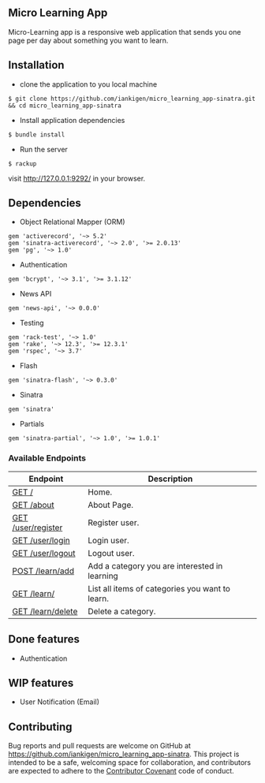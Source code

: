 ## Micro Learning App

Micro-Learning app is a responsive web application that sends you one page per day about something you want to learn.

## Installation

- clone the application to you local machine

```
$ git clone https://github.com/iankigen/micro_learning_app-sinatra.git && cd micro_learning_app-sinatra
```

- Install application dependencies
```
$ bundle install
```

- Run the server
```
$ rackup
```

visit http://127.0.0.1:9292/ in your browser.


## Dependencies
- Object Relational Mapper (ORM)
```
gem 'activerecord', '~> 5.2'
gem 'sinatra-activerecord', '~> 2.0', '>= 2.0.13'
gem 'pg', '~> 1.0'
```
- Authentication
```
gem 'bcrypt', '~> 3.1', '>= 3.1.12'
```
- News API
```
gem 'news-api', '~> 0.0.0'
```
- Testing
```
gem 'rack-test', '~> 1.0'
gem 'rake', '~> 12.3', '>= 12.3.1'
gem 'rspec', '~> 3.7'
```
- Flash
```
gem 'sinatra-flash', '~> 0.3.0'
```
- Sinatra
```
gem 'sinatra'
```
- Partials
```
gem 'sinatra-partial', '~> 1.0', '>= 1.0.1'
```

### Available Endpoints

| Endpoint | Description |
| ---- | --------------- |
| [GET /](#) | Home. |
| [GET /about](#) | About Page. |
| [GET /user/register](#) |  Register user.  |
| [GET /user/login](#) | Login user. |
| [GET /user/logout](#) | Logout user. |
| [POST /learn/add](#) | Add a category you are interested in learning |
| [GET /learn/](#) | List all items of categories you want to learn. |
| [GET /learn/delete](#) | Delete a category. |

## Done features

- Authentication 

## WIP features

- User Notification (Email)

## Contributing

Bug reports and pull requests are welcome on GitHub at https://github.com/iankigen/micro_learning_app-sinatra. This project is intended to be a safe, welcoming space for collaboration, and contributors are expected to adhere to the [Contributor Covenant](http://contributor-covenant.org) code of conduct.

